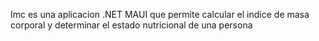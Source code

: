 Imc es una aplicacion .NET MAUI que permite calcular el indice de masa corporal y determinar el estado nutricional de una persona
